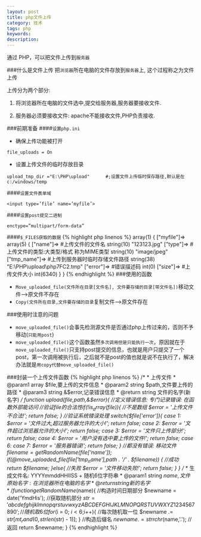 ```yaml
---
layout: post
title: php文件上传
category: 技术
tags: php
keywords: 
description: 
---
```


通过 PHP，可以把文件上传到`服务器`

###什么是文件上传
把`浏览器`所在电脑的文件存放到`服务器`上, 这个过程称之为文件上传

上传分为两个部分: 


1. 将浏览器所在电脑的文件选中,提交给服务器,服务器要接收文件.

2.	服务器必须要接收文件: apache不能接收文件,PHP负责接收.

###前期准备
####`设置php.ini`

- 确保上传功能被打开

```
file_uploads = On
```

- 设置上传文件的临时存放目录

```
upload_tmp_dir ="E:\PHP\upload"      #;设置文件上传临时保存路径,默认是在c:/windows/temp
```

####`设置文件表单域`

```
<input type=’file’ name=’myfile’>
```

####`设置post提交二进制`
```
enctype=”multipart/form-data”
```
####`$_FILES获取的数据`
{% highlight php linenos %}
array(1) {
  ["myfile"]=>
  array(5) {
    ["name"]=>											#上传文件的文件名
    string(10) "123123.jpg"
    ["type"]=>											#上传文件的类型:大类型/格式  称为MIME类型
    string(10) "image/jpeg"
    ["tmp_name"]=>										#上传到服务器时临时存储文件路径
    string(38) "E:\PHP\upload\php7FC2.tmp"
    ["error"]=>											#错误描述码
    int(0)
    ["size"]=>											#上传文件大小
    int(6340)
  }
}
{% endhighlight %}
###使用的函数
- `Move_uploaded_file(文件所在目录[文件名], 文件要存储的目录[带文件名])`移动文件-->原文件不存在
- `Copy(文件所在目录,文件要存储的目录`复制文件-->原文件存在

###使用时注意的问题
- `move_uploaded_file()`会事先检测源文件是否通过php上传过来的，否则不予移动(`只能用post`)
- `move_uploaded_file()`这个函数虽然`多次调用但是只能执行一次`，原因就在于`move_uploaded_file()`只支持post提交的信息，也就是用户只提交了一个post，第一次调用被执行后，之后就不是post的值也就是说不在执行了，解决办法就是`用copy代替move_uploaded_file()`

###封装一个上传文件函数
{% highlight php linenos %}
	/*
	 * 上传文件
	 * @param1 array $file,要上传的文件信息
	 * @param2 string $path,文件要上传的路径
	 * @param3 string &$error,记录错误信息
	 * @return string 文件的名字(新名字)
	*/
	function upload($file,$path,&$error){
		//定义错误信息: 专门记录错误: 在函数外部能访问
		//验证$file的合法性
		if(!is_array($file)){
			//不是数组
			$error = '上传文件不合法!';
			return false;
		}
		//验证系统错误处理
		switch($file['error']){
			case 1:
				$error = '文件过大,超过服务器允许的大小!';
				return false;
			case 2:
				$error = '文件超过浏览器允许的大小!';
				return false;
			case 3:
				$error = '文件只上传部分!';
				return false;
			case 4:
				$error = '用户没有选中要上传的文件!';
				return false;
			case 6:
			case 7:
				$error = '服务器错误!';
				return false;
		}
		//都没有错误: 移动文件
		$filename = getRandomName($file['name']);
		if(@move_uploaded_file($file['tmp_name'],$path . '/' . $filename))
		{
			//成功
			return $filename;
		}else{
			//失败
			$error = '文件移动失败!';
			return false;
		}
	}
	/*
	 * 生成文件名: YYYYmmddHHIISS + 随机6位字符串
	 * @param1 string $name,文件原始名字: 在浏览器所在电脑的名字
	 * @return string 新的名字
	*/
	function getRandomName($name){
		//构造时间日期部分
		$newname = date('YmdHis');
		//获取随机部分
		$str = 'abcdefghijklmnopqrstuvwxyzABCDEFGHIJKLMNOPQRSTUVWXYZ1234567890';
		//随机取6位
		for($i = 0; $i < 6;$i++){
			//每次随机取一位
			$newname .= $str[mt_rand(0,strlen($str) - 1)];
		}
		//构造后缀名
		$newname .= strrchr($name,'.');
		//返回
		return $newname;
	}
{% endhighlight %}